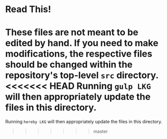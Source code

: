 # Read This!

**These files are not meant to be edited by hand.**
If you need to make modifications, the respective files should be changed within the repository's top-level `src` directory.
<<<<<<< HEAD
Running `gulp LKG` will then appropriately update the files in this directory.
=======
Running `hereby LKG` will then appropriately update the files in this directory.
>>>>>>> master
